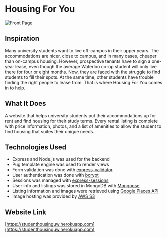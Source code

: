 # Housing For You
![Front Page](https://i.postimg.cc/nc0twCVp/screenshot.png)

## Inspiration
Many university students want to live off-campus in their upper years. The accommodations are nicer, close to campus, and in many cases, cheaper than on-campus housing. However, prospective tenants have to sign a one-year lease, even though the average Waterloo co-op student will only live there for four or eight months. Now, they are faced with the struggle to find students to fill their spots. At the same time, other students have trouble finding the right people to lease from. That is where Housing For You comes in to help.

## What It Does
A website that helps university students put their accommodations up for rent and find housing for their study terms. Every rental listing is complete with price information, photos, and a list of amenities to allow the student to find housing that suites their unique needs.

## Technologies Used
- Express and Node.js was used for the backend
- Pug template engine was used to render views
- Form validation was done with [express-validator](https://express-validator.github.io/docs/)
- User authentication was done with [bcrypt](https://www.npmjs.com/package/bcrypt)
- Sessions was managed with [express-sessions](https://www.npmjs.com/package/express-session)
- User info and listings was stored in MongoDB with [Mongoose](https://mongoosejs.com/)
- Listing information and images were retrieved using [Google Places API](https://developers.google.com/maps/documentation/places/web-service/overview)
- Image hosting was provided by [AWS S3](https://aws.amazon.com/s3/)

## Website Link
[https://studenthousinguw.herokuapp.com](https://studenthousinguw.herokuapp.com)

